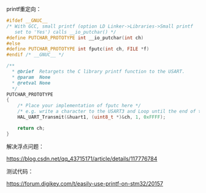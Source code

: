 





printf重定向：
```c++
#ifdef __GNUC__
/* With GCC, small printf (option LD Linker->Libraries->Small printf
   set to 'Yes') calls __io_putchar() */
#define PUTCHAR_PROTOTYPE int __io_putchar(int ch)
#else
#define PUTCHAR_PROTOTYPE int fputc(int ch, FILE *f)
#endif /* __GNUC__ */

/**
  * @brief  Retargets the C library printf function to the USART.
  * @param  None
  * @retval None
  */
PUTCHAR_PROTOTYPE
{
    /* Place your implementation of fputc here */
    /* e.g. write a character to the USART3 and Loop until the end of transmission */
    HAL_UART_Transmit(&huart1, (uint8_t *)&ch, 1, 0xFFFF);

    return ch;
}
```

解决浮点问题：

https://blog.csdn.net/qq_43715171/article/details/117776784

测试代码：

https://forum.digikey.com/t/easily-use-printf-on-stm32/20157

